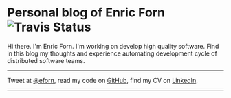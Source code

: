 Personal blog of Enric Forn  ![Travis Status](https://api.travis-ci.org/rowanhogan/jekyll-test.svg)
========

Hi there. I'm Enric Forn. I'm working on develop high quality software. Find in this blog my thoughts and experience automating development cycle of distributed software teams.

---

Tweet at [@eforn](https://twitter.com/eforn), read my code on [GitHub](http://github.com/enricforn), find my CV on [LinkedIn](http://uk.linkedin.com/in/enricforn).

---